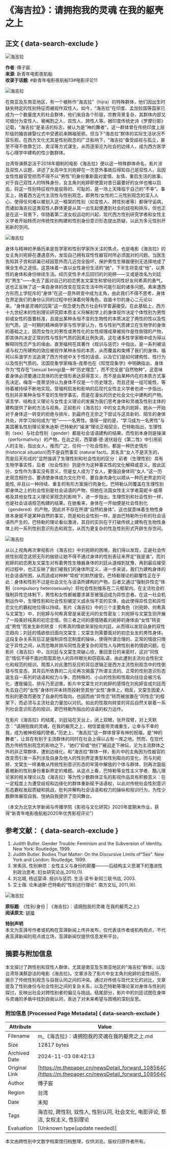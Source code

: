 # 《海吉拉》：请拥抱我的灵魂 在我的躯壳之上

## 正文 { data-search-exclude }


![海吉拉](https://image.thepaper.cn/publish/interaction/image/3/954/587.jpg)

**作者**: 傅子宸  
**来源**: 新青年电影夜航船  
**收录于话题**: #新青年电影夜航船13#电影评论11  

![海吉拉](https://imagepphcloud.thepaper.cn/pph/image/109/622/329.jpg)

在南亚及东南亚地区，有一个被称作“海吉拉”（hijra）的特殊群体，他们因出生时缺失特定的性别特征而被视作双性人。如今，“海吉拉”在印度、孟加拉国等国家已成为一个数量庞大的社会群体，他们来自各个阶层，宗教背景复杂，其群体内部又可细分为变性人、被阉割之人、双性人、跨性人等。据印度传统史诗《罗摩衍那》记载，“海吉拉”是圣洁的标志，被认为是“神的舞者”。这一群体曾在传统印度上层阶级的婚丧嫁娶仪式中受邀前来赐福驱邪。但当下“海吉拉”群体的实际生活状况不容乐观，在西方文化尤其是性别观念的广泛影响下，“海吉拉”备受歧视与孤立，甚至不得不依靠乞讨、卖淫等方式谋生，从而逐渐沦为社会的边缘人，成为西方医学与心理学中建构的性少数群体。

台湾导演蔡宓洁于2018年摄制的电影《海吉拉》便以这一特殊群体命名，影片涉及双性人议题，讲述了女高中生刘宛婷在一次意外事故后得知自己是双性人，且因女性性器官受损而不得不以“男性”的身份重新面对爱情、友情，重启生活的故事。对于自己双性人的特殊身份，女主角刘宛婷即使面对昔日最要好的女伴也难以启齿，将这一性别特征视作是屈辱的、可耻的，是一场上天降临于自己的“不幸”。事实上，随着西方近代主流性与性别观念，即男性/女性的二元性别观念的深入人心，使得任何难以被划入这一框架的性别（如变性人、跨性别者等）都保守诟病，而诸如海吉拉这类双性人群体更是从其一出生起便遭到社会的歧视和排斥。但也正是在这一背景下，伴随着第二波女权运动的兴起，现代西方性别研究学者和女性主义学者开始转而对传统性别构建和性别身份意识形态提出质疑，以此为多元性别开拓新的空间。

![海吉拉](https://imagepphcloud.thepaper.cn/pph/image/109/622/331.jpg)

身体与精神的矛盾历来是哲学家和性别学家所关注的焦点，也是电影《海吉拉》的女主角刘宛婷在遭遇意外，发现自己拥有双性性器官时所必须面对的问题。当医生告知其子宫和卵巢已经因意外而几近完全毁坏，保护男性生殖器便别无选择地成了保全生命之途径。这意味着一直以女性身份生活的“她”，下半生将变成“他”，以男性的身体和身份继续生活。经历变性手术后回归的刘宛婷——又或是改名为刘廷的“男生”——失去了面对自己的初恋男友文棠生和曾经的同性好友何希真的勇气，这也正反映了这一来自身体的改变在现实生活中所可能引起的诸多问题。素来遭西方形而上学贬斥的“身体”在这一意外转变中成为主角，由此我们不得不思考，身体在界定我们的身份认同的过程中扮演着何等角色。自笛卡尔的身心二元论以来，“身体是灵魂的囚笼”这一观念便为西方社会科学普遍接受。在此基础上，西方十九世纪末的性别理论研究即本质主义将解剖学上的身体视作决定个体性别为男性抑或女性的首要标准，且提出某种永恒不变的生物性的本质决定了两性的性以及性别气质。这一时期的精神病学家与性学家认为，性与性别气质建立在生物学的身体的基础之上，因而女性化的男性或男性化的女性顺理成章被视作是性倒错的产物，即其体内决定正常的性与性别气质的因素比例失调，这在诸多性学家眼中成为得以解释同性恋产生的缘由。直至福柯在其著作《规训与惩罚》中指出，是一系列被话语与权力所建构的效应被视作某种永恒的本质，从而覆盖和束缚了我们的身体。福柯以系谱学方法追溯了西方传统中关于性的话语，以及它们是如何建构性、性行为以及性别气质的。法国现象学家梅洛-庞蒂也在《知觉现象学》中明确指出，身体作为“性存在”(sexual being)是一种“历史理念”，而不完全是“自然物种”。这意味着身体必须要通过具体的历史情形表达获得意义，而不是由某种内在的本质方式事先决定。梅洛一庞蒂坚持认为身体不仅是一个历史理念，而且还是一组可能性，等待着被持续不断地实现。受福柯启发和影响的后现代女性主义学者也进一步指出，性别并非某种永恒不变的生物学事实，而是在漫长的历史社会文化中建构的产物。语言学、结构主义理论与女性主义理论的发展为我们思考身体和灵魂及性别主体的建构提供了新的方法与视角。正如影片《海吉拉》中的女主角刘宛婷，她从一开始对于身体这一转变的拒绝与排斥，到最终在无奈之下尝试与这具新的、陌生的身体共处，并学习如何成为“他”——一名男性。值得一提的是，“学习成为一名男性”与美国著名性别理论家朱迪斯·巴特勒的“操演”理论正相契合。巴特勒指出，生理性别（sex）与社会性别（gender）都是社会话语建构的结果，而性别本身则是操演（performativity）的产物。在此之前，西蒙娜·德·波伏娃在《第二性》中引用前人的主张，指出女人，推而广之，任何一个社会性别，都是一种历史情形 (historical situation)而不是自然事实 (natural fact)。其名言“女人不是天生的，而是后天形成的”显然强调了生理性别和社会性别的区分：前者（生理性别）具有生物学事实性，后者（社会性别）则是作为这种事实性的文化解释或意义。按此区分，女性作为事实没有意义，但是女人成为了女人，要强迫身体同“女人 ”这一历史观念相符合、要诱使身体成为文化符号、要自身肉身化以顺从一种历史界定的可能性, 并且以一种持续、重复的有形方案施行肉身化。巴特勒认同覆盖在生理性别即身体之上的社会性别是社会话语的产物，但她在法国女性主义学者莫妮卡·威蒂格及其他女性主义理论家观念的影响下，进一步指出，生理性别和社会性别一样，也是社会话语规范构建的结果。在她看来，身体在一开始便是社会性别化（gendered）的产物，因此并不存在所谓“自然的身体”。这也就意味着生物性身体本身就不是某种自然的事实，而是和社会性别一样，是由巴特勒所分析的社会话语所产生的。巴特勒的理论看似激进，其目的实则在于打破传统上建构在生物性身体上的一系列性别意识形态和观念，从而为更复杂的性及性别形式开辟生存空间。

![海吉拉](https://imagepphcloud.thepaper.cn/pph/image/109/622/333.jpg)

从以上视角再次审视影片《海吉拉》中刘宛婷的困境，我们得以发现，正是社会传统性别观念这把无形的枷锁让她不得不通过身体的性别表征来界定“我是谁”。而刘宛婷的初恋男友文棠生对有着男性生殖器身体的刘廷从退缩到犹豫，再到最后接受的过程中，也正反映了我们被我们的身体所定义，进一步来说，我们为建构身体的社会话语所困，从而造成对种种“常规”的默然接受。巴特勒理论的颠覆性正在于此：身体和性别不过是社会文化与话语所建构的产物，后者又通过“强制异性恋”体制（compulsory heterosexualiy）将社会性别维系在二元框架内。在主流社会的强制异性恋体制下，男性和女性都被要求甚至被强迫成为异性恋者。在这一社会机制运作中，生理性别和社会性别被定义成永恒不变的实体，由此使得异性恋和异性恋文化的霸权地位得以持续。影片《海吉拉》中的三个主要角色（刘宛婷、何希真与文棠生）中，刘宛婷与何希真曾是亲密无间的女性密友；刘宛婷与文棠生则开展了一段美好纯真的初恋恋情。但三者之间的感情随着刘宛婷的身体由“女性”转变成“男性”而发生新的转变：何希真的情欲渐渐投向刘廷，从而得以发现自身的双性恋趋向；刘廷的情欲依旧面向文棠生；文棠生则需要面对的初恋女友的男性身体。这段复杂关系背后正是强制异性恋制度的操纵，使得所谓合理的、正常的情欲只限定于异性之间，从而忽略并排斥同性及更复杂的双性人与跨性别者的情欲问题。在影片《海吉拉》中，当刘廷与文棠生突破心坎，重回昔日的亲密时，这对“同性恋”情侣不得不面对周围其他人的异样眼光和窃窃私语，由此遭到主流社会性别文化和规范的规训。周围人对此激烈反应的背后逻辑正是西方主流性别观念中的性倒错与性变态，其背后所依靠的二元论再次揭露了所谓主流的、正常的性别意识形态诞生自一系列的话语和权力斗争，而特殊的、小众的性别和性取向往往会被污名化，遭致偏见、排斥乃至迫害。影片中文棠生对刘宛婷的感情在刘宛婷变成刘廷而失去自己的“女性”身体时并未转而投射至其他“女性”身体上，相反，文棠生因爱人性别的更改而更改了自身的性取向，也因而由“异性恋”转而被放置在“同性恋”的框架下，而必须与主流社会力量加以对抗。如此的性取向转变的背后自然关联着一系列社会意识形态的规训，即巴特勒所指出的话语的权力运作。

在影片《海吉拉》的结尾，刘廷站在天台上，闭上双眼，张开双臂，对上天默念：“请拥抱我的灵魂，在我的躯壳之上，相信爱能带灵魂重生，让幸与不幸的我，成为被神祝福的使者。”历史上，“海吉拉”这一群体曾享有神的祝福，是“神的舞者”，让其在有别于主流群体的同时在社会上得以占有一席之地。然而，在现代西方传统性别观念的影响之下，“她们”抑或“他们”被迫走下神坛，沦为主流群体之外的非正常群体，遭到边缘化。和“海吉拉”群体一样，影片中的主角因为性器官的改变而引发一系列涉及自身及他人的性别界定类型和性别取向的变化，而与刘宛婷、文棠生一样勇敢从传统性别意识形态的牢笼中解放的个体与群体，则再次面临着被新的性别身份重新界定的难题。从这点上看，巴特勒等女性主义学者、酷儿理论家的相关理论以及《海吉拉》等为性少数群体正名的影视作品具有积极意义：在一定程度上为遭受歧视和边缘化的群体重新赋予话语权，以此对传统社会性别意识形态霸权发起质疑和挑战，批判并解构社会话语和权力的操纵和规训行为，为性少数群体展现自我、悦纳自我提供了空间舞台。

（本文为北京大学新闻与传播学院《影视与文化研究》2020年度期末作业，获得“新青年电影夜航船2020年优秀影视评论”）

## 参考文献： { data-search-exclude }

1. Judith Butler. Gender Trouble: Feminism and the Subversion of Identity. New York: Routledge, 1999.
2. Judith Butler. Bodies That Matter: On the Discursive Limits of“Sex”. New York and London: Routledge, 1999.
3. 宋素凤. 性别麻烦：女性主义与身份的颠覆———后结构主义思潮下的激进性别政治思考. 妇女研究论丛,2010,(1).
4. 刘北城, 杨远婴译. 规训与惩罚. 生活·读书·新知三联书店, 2003.
5. 艾士薇. 论朱迪斯·巴特勒的“性别述行理论”. 南方文坛, 2011,(6).

![海吉拉](https://imagepphcloud.thepaper.cn/pph/image/109/622/334.jpg)

**原标题**: 《性别/身份 | 《海吉拉》：请拥抱我的灵魂 在我的躯壳之上》  
**阅读原文**: [链接](http://mp.weixin.qq.com/s?__biz=MzUyODAxNjg5Ng==&mid=2247486084&idx=1&sn=322c9166ac6dbcac11975c8200db2f92&chksm=fa77f9ebcd0070fdf9cee4a7272c6c722746d4af1b61e2d9e5cdfa3e82169e9f96b9551d8776#rd)  

**特别声明**  
本文为澎湃号作者或机构在澎湃新闻上传并发布，仅代表该作者或机构观点，不代表澎湃新闻的观点或立场，澎湃新闻仅提供信息发布平台。

## 摘要与附加信息

<!-- tcd_abstract -->
本文探讨了跨性别和双性人群体，尤其是南亚及东南亚地区的“海吉拉”群体，以及台湾导演蔡宓洁的电影《海吉拉》。文章涉及了影片中女主角刘宛婷的变性经历，揭示了传统性别观念与自我认同之间的冲突。通过对传统与现代文化的对比，文章提及了性别身份与社会性别之间的复杂关系，以及巴特勒等理论家对身体与性别的探讨，反映出社会对跨性别者的偏见与挑战。结尾部分，影片中的刘廷试图在身体与灵魂的矛盾中找到自我认同，表达了对未来希望与困境的深刻反思。
<!-- tcd_abstract_end -->

### 附加信息 [Processed Page Metadata] { data-search-exclude }

| Attribute       | Value                                  |
|-----------------|----------------------------------------|
| Filename        | m_《海吉拉》：请拥抱我的灵魂在我的躯壳之上.md                             |
| Size            | 12817 bytes                           |
| Archived Date   | 2024-11-03 08:42:13                             |
| Original Link   | [https://m.thepaper.cn/newsDetail_forward_10856403](https://m.thepaper.cn/newsDetail_forward_10856403)                       |
| Author          | 傅子宸                               |
| Region          | 台湾                               |
| Date            | 未知                                 |
| Tags            | 海吉拉, 跨性别, 双性人, 性别认同, 社会文化, 电影评论, 蔡宓洁, 女权主义, 性别理论                                 |
| Evaluation            | [Unknown type(update needed)]                                 |
<!-- tcd_table_end -->

本文由跨性别中文数字档案馆归档整理，仅供浏览。版权归原作者所有。
